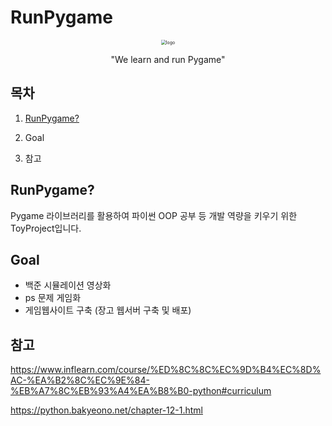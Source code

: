 # RunPygame


<p align="center"><img src="../../logo.png" alt="logo" style="zoom:50%;" /></p>



<p align="center"> "We learn and run Pygame" </p>

## 목차

1. [RunPygame?](#RunPygame?)

2. Goal

3. 참고


## RunPygame?

Pygame 라이브러리를 활용하여 파이썬 OOP 공부 등 개발 역량을 키우기 위한 ToyProject입니다.





## Goal

- 백준 시뮬레이션 영상화
- ps 문제 게임화
- 게임웹사이트 구축 (장고 웹서버 구축 및 배포)


## 참고
https://www.inflearn.com/course/%ED%8C%8C%EC%9D%B4%EC%8D%AC-%EA%B2%8C%EC%9E%84-%EB%A7%8C%EB%93%A4%EA%B8%B0-python#curriculum

https://python.bakyeono.net/chapter-12-1.html

